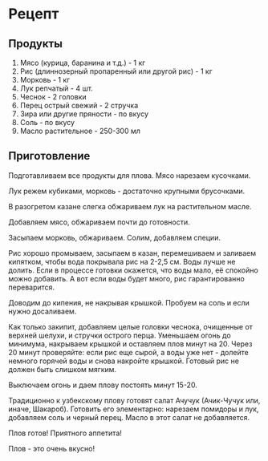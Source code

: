 # Рецепт

## Продукты 

1. Мясо (курица, баранина и т.д.) - 1 кг
2. Рис (длиннозерный пропаренный или другой рис) - 1 кг
3. Морковь - 1 кг
4. Лук репчатый - 4 шт.
5. Чеснок - 2 головки
6. Перец острый свежий - 2 стручка
7. Зира или другие пряности - по вкусу
8. Соль - по вкусу
9. Масло растительное - 250-300 мл

## Приготовление

Подготавливаем все продукты для плова.
Мясо нарезаем кусочками.

Лук режем кубиками, морковь - достаточно крупными брусочками.

В разогретом казане слегка обжариваем лук на растительном масле.

Добавляем мясо, обжариваем почти до готовности.

Засыпаем морковь, обжариваем. Солим, добавляем специи.

Рис хорошо промываем, засыпаем в казан, перемешиваем и заливаем кипятком, чтобы вода покрывала рис на 2-2,5 см.
Воды лучше не долить. Если в процессе готовки окажется, что воды мало, её спокойно можно добавить. А вот если воды будет много, рис гарантированно переварится.

Доводим до кипения, не накрывая крышкой. Пробуем на соль и если нужно досаливаем.

Как только закипит, добавляем целые головки чеснока, очищенные от верхней шелухи, и стручки острого перца.
Уменьшаем огонь до минимума, накрываем крышкой и оставляем плов минут на 20.
Через 20 минут проверяйте: если рис еще сырой, а воды уже нет - долейте немного горячей воды и снова накройте крышкой. Готовый рис не должен быть слишком мягким.

Выключаем огонь и даем плову постоять минут 15-20.

Традиционно к узбекскому плову готовят салат Ачучук (Ачик-Чучук или, иначе, Шакароб). Готовить его элементарно: нарезаем помидоры и лук, добавляем соль и черный перец. Масло в этот салат не добавляется.

Плов готов! Приятного аппетита!

Плов - это очень вкусно!